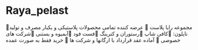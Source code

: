 # Raya_pelast
 🔸مجموعه رایا پلاست 🔸  عرضه کننده تمامی محصولات  پلاستیکی و یکبار مصرف و تولید نایلون:   📌کافی شاپ 📌رستوران و کترینگ  📌فست فود   📌آبمیوه و بستنی 📌شرکت های خصوصی   📌 آماده عقد قرارداد با ارگانها و شرکت ها  📌 خرید فقط به صورت عمده 
